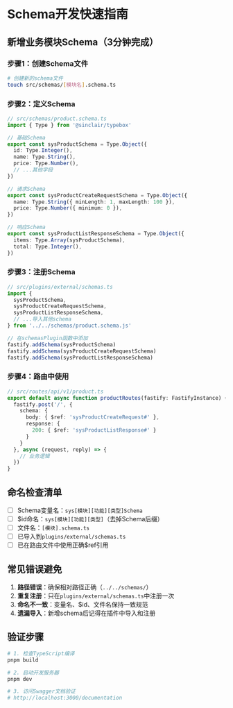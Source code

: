 # Schema开发快速指南

## 新增业务模块Schema（3分钟完成）

### 步骤1：创建Schema文件
```bash
# 创建新的schema文件
touch src/schemas/[模块名].schema.ts
```

### 步骤2：定义Schema
```typescript
// src/schemas/product.schema.ts
import { Type } from '@sinclair/typebox'

// 基础Schema
export const sysProductSchema = Type.Object({
  id: Type.Integer(),
  name: Type.String(),
  price: Type.Number(),
  // ...其他字段
})

// 请求Schema
export const sysProductCreateRequestSchema = Type.Object({
  name: Type.String({ minLength: 1, maxLength: 100 }),
  price: Type.Number({ minimum: 0 }),
})

// 响应Schema
export const sysProductListResponseSchema = Type.Object({
  items: Type.Array(sysProductSchema),
  total: Type.Integer(),
})
```

### 步骤3：注册Schema
```typescript
// src/plugins/external/schemas.ts
import {
  sysProductSchema,
  sysProductCreateRequestSchema,
  sysProductListResponseSchema,
  // ...导入其他schema
} from '../../schemas/product.schema.js'

// 在schemasPlugin函数中添加
fastify.addSchema(sysProductSchema)
fastify.addSchema(sysProductCreateRequestSchema)
fastify.addSchema(sysProductListResponseSchema)
```

### 步骤4：路由中使用
```typescript
// src/routes/api/v1/product.ts
export default async function productRoutes(fastify: FastifyInstance) {
  fastify.post('/', {
    schema: {
      body: { $ref: 'sysProductCreateRequest#' },
      response: {
        200: { $ref: 'sysProductListResponse#' }
      }
    }
  }, async (request, reply) => {
    // 业务逻辑
  })
}
```

## 命名检查清单

- [ ] Schema变量名：`sys[模块][功能][类型]Schema`
- [ ] $id命名：`sys[模块][功能][类型]`（去掉Schema后缀）
- [ ] 文件名：`[模块].schema.ts`
- [ ] 已导入到`plugins/external/schemas.ts`
- [ ] 已在路由文件中使用正确$ref引用

## 常见错误避免

1. **路径错误**：确保相对路径正确（`../../schemas/`）
2. **重复注册**：只在`plugins/external/schemas.ts`中注册一次
3. **命名不一致**：变量名、$id、文件名保持一致规范
4. **遗漏导入**：新增schema后记得在插件中导入和注册

## 验证步骤

```bash
# 1. 检查TypeScript编译
pnpm build

# 2. 启动开发服务器
pnpm dev

# 3. 访问Swagger文档验证
# http://localhost:3000/documentation
```